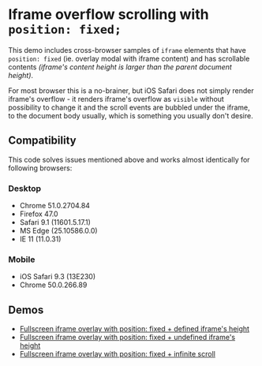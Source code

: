 # Iframe overflow scrolling with `position: fixed;`

This demo includes cross-browser samples of `iframe` elements that have `position: fixed` (ie. overlay modal with iframe content) and has scrollable contents _(iframe's content height is larger than the parent document height)_.

For most browser this is a no-brainer, but iOS Safari does not simply render iframe's overflow - it renders iframe's overflow as `visible` without possibility to change it and the scroll events are bubbled under the iframe, to the document body usually, which is something you usually don't desire.

## Compatibility
This code solves issues mentioned above and works almost identically for following browsers:

### Desktop

* Chrome 51.0.2704.84
* Firefox 47.0
* Safari 9.1 (11601.5.17.1)
* MS Edge (25.10586.0.0)
* IE 11 (11.0.31) 

### Mobile

* iOS Safari 9.3 (13E230)
* Chrome 50.0.266.89

## Demos

* [Fullscreen iframe overlay with position: fixed + defined iframe's height](01-fullscreen.html)
* [Fullscreen iframe overlay with position: fixed + undefined iframe's height](02-fullscreen-no-height.html)
* [Fullscreen iframe overlay with position: fixed + infinite scroll](03-infiniscroll.html)
